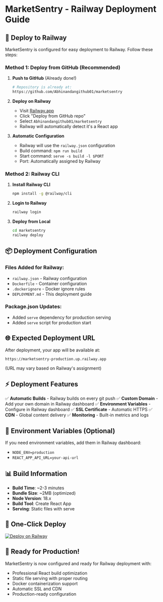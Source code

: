 # MarketSentry - Railway Deployment Guide

## 🚀 Deploy to Railway

MarketSentry is configured for easy deployment to Railway. Follow these steps:

### Method 1: Deploy from GitHub (Recommended)

1. **Push to GitHub** (Already done!)
   ```bash
   # Repository is already at:
   https://github.com/Abhinandangithub01/marketsentry
   ```

2. **Deploy on Railway**
   - Visit [Railway.app](https://railway.app)
   - Click "Deploy from GitHub repo"
   - Select `Abhinandangithub01/marketsentry`
   - Railway will automatically detect it's a React app

3. **Automatic Configuration**
   - Railway will use the `railway.json` configuration
   - Build command: `npm run build`
   - Start command: `serve -s build -l $PORT`
   - Port: Automatically assigned by Railway

### Method 2: Railway CLI

1. **Install Railway CLI**
   ```bash
   npm install -g @railway/cli
   ```

2. **Login to Railway**
   ```bash
   railway login
   ```

3. **Deploy from Local**
   ```bash
   cd marketsentry
   railway deploy
   ```

## 📦 Deployment Configuration

### Files Added for Railway:
- `railway.json` - Railway configuration
- `Dockerfile` - Container configuration
- `.dockerignore` - Docker ignore rules
- `DEPLOYMENT.md` - This deployment guide

### Package.json Updates:
- Added `serve` dependency for production serving
- Added `serve` script for production start

## 🌐 Expected Deployment URL

After deployment, your app will be available at:
```
https://marketsentry-production.up.railway.app
```
(URL may vary based on Railway's assignment)

## ⚡ Deployment Features

✅ **Automatic Builds** - Railway builds on every git push
✅ **Custom Domain** - Add your own domain in Railway dashboard
✅ **Environment Variables** - Configure in Railway dashboard
✅ **SSL Certificate** - Automatic HTTPS
✅ **CDN** - Global content delivery
✅ **Monitoring** - Built-in metrics and logs

## 🔧 Environment Variables (Optional)

If you need environment variables, add them in Railway dashboard:
- `NODE_ENV=production`
- `REACT_APP_API_URL=your-api-url`

## 📊 Build Information

- **Build Time**: ~2-3 minutes
- **Bundle Size**: ~2MB (optimized)
- **Node Version**: 18.x
- **Build Tool**: Create React App
- **Serving**: Static files with serve

## 🎯 One-Click Deploy

[![Deploy on Railway](https://railway.app/button.svg)](https://railway.app/template/marketsentry)

## 🚀 Ready for Production!

MarketSentry is now configured and ready for Railway deployment with:
- Professional React build optimization
- Static file serving with proper routing
- Docker containerization support
- Automatic SSL and CDN
- Production-ready configuration
